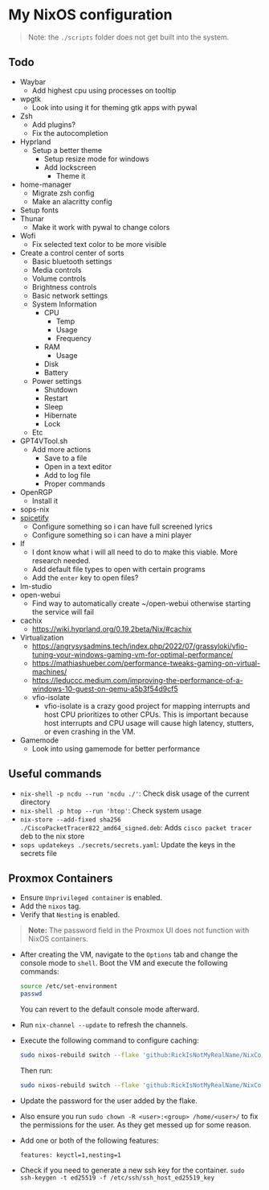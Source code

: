 # My NixOS configuration

> Note: the `./scripts` folder does not get built into the system.

## Todo

- Waybar
  - Add highest cpu using processes on tooltip
- wpgtk
  - Look into using it for theming gtk apps with pywal
- Zsh
  - Add plugins?
  - Fix the autocompletion
- Hyprland
  - Setup a better theme
    - Setup resize mode for windows
    - Add lockscreen
      - Theme it
- home-manager
  - Migrate zsh config
  - Make an alacritty config
- Setup fonts
- Thunar
  - Make it work with pywal to change colors
- Wofi
  - Fix selected text color to be more visible
- Create a control center of sorts
  - Basic bluetooth settings
  - Media controls
  - Volume controls
  - Brightness controls
  - Basic network settings
  - System Information
    - CPU
      - Temp
      - Usage
      - Frequency
    - RAM
      - Usage
    - Disk
    - Battery
  - Power settings
    - Shutdown
    - Restart
    - Sleep
    - Hibernate
    - Lock
  - Etc
- GPT4VTool.sh
  - Add more actions
    - Save to a file
    - Open in a text editor
    - Add to log file
    - Proper commands
- OpenRGP
  - Install it
- sops-nix
- [spicetify](https://github.com/the-argus/spicetify-nix)
  - Configure something so i can have full screened lyrics
  - Configure something so i can have a mini player
- lf
  - I dont know what i will all need to do to make this viable. More research needed.
  - Add default file types to open with certain programs
  - Add the `enter` key to open files?
- lm-studio
- open-webui
  - Find way to automatically create ~/open-webui otherwise starting the service will fail
- cachix
  - https://wiki.hyprland.org/0.19.2beta/Nix/#cachix
- Virtualization
  - https://angrysysadmins.tech/index.php/2022/07/grassyloki/vfio-tuning-your-windows-gaming-vm-for-optimal-performance/
  - https://mathiashueber.com/performance-tweaks-gaming-on-virtual-machines/
  - https://leduccc.medium.com/improving-the-performance-of-a-windows-10-guest-on-qemu-a5b3f54d9cf5
  - vfio-isolate
    - vfio-isolate is a crazy good project for mapping interrupts and host CPU prioritizes to other CPUs. This is important because host interrupts and CPU usage will cause high latency, stutters, or even crashing in the VM.
- Gamemode
  - Look into using gamemode for better performance

## Useful commands

- `nix-shell -p ncdu --run 'ncdu ./'`: Check disk usage of the current directory
- `nix-shell -p htop --run 'htop'`: Check system usage
- `nix-store --add-fixed sha256 ./CiscoPacketTracer822_amd64_signed.deb`: Adds `cisco packet tracer` deb to the nix store
- `sops updatekeys ./secrets/secrets.yaml`: Update the keys in the secrets file

## Proxmox Containers

- Ensure `Unprivileged container` is enabled.
- Add the `nixos` tag.
- Verify that `Nesting` is enabled.

> **Note:** The password field in the Proxmox UI does not function with NixOS containers.

- After creating the VM, navigate to the `Options` tab and change the console mode to `shell`. Boot the VM and execute the following commands:

    ```sh
    source /etc/set-environment
    passwd
    ```

  You can revert to the default console mode afterward.

- Run `nix-channel --update` to refresh the channels.

- Execute the following command to configure caching:

    ```sh
    sudo nixos-rebuild switch --flake 'github:RickIsNotMyRealName/NixConfig#NixOSBaseContainer'
    ```

  Then run:

    ```sh
    sudo nixos-rebuild switch --flake 'github:RickIsNotMyRealName/NixConfig#<hostname>'
    ```

- Update the password for the user added by the flake.
- Also ensure you run `sudo chown -R <user>:<group> /home/<user>/` to fix the permissions for the user. As they get messed up for some reason.

- Add one or both of the following features:

    ```plaintext
    features: keyctl=1,nesting=1
    ```
- Check if you need to generate a new ssh key for the container. `sudo ssh-keygen -t ed25519 -f /etc/ssh/ssh_host_ed25519_key`

